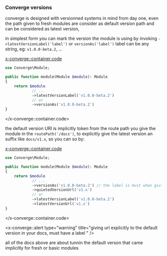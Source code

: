 ### Converge versions

converge is designed with versionned systems in mind from day one, even the path given to fresh modules are consider as default version path and can be considered as latest version,

in simplest form you can mark the version the module is using by invoking `->latestVersionLabel('label')` or `versionAs('label')` label can be any string, eg: `v1.0.0-beta.2`, ...

<x-converge::container.code>
```php
use Converge\Module;

public function module(Module $module): Module
{
    return $module
            // ...
            ->latestVersionLabel('v1.0.0-beta.2')
            // or 
            ->versionAs('v1.0.0-beta.2')
}  
```
</x-converge::container.code>

the default version URI is implicitly token from the route path you give the module in the `routePath('/docs')`, to explicitly give the latest version an suffix like `docs/v1.x`, so you can so by: 

<x-converge::container.code>
```php
use Converge\Module;

public function module(Module $module): Module
{
    return $module
            // ...
            ->versionAs('v1.0.0-beta.2') // the label is must when giving the label
            ->quietedVersionUrl('v1.x')
            // or
            ->latestVersionLabel('v1.0.0-beta.2')
            ->latestVersionUrl('v1.x')
}  
```
</x-converge::container.code>

<x-converge::alert 
    type="warning"
    title="giving url explicitly to the default version in your docs, must have a label "
/>

all of the docs above are about tunnin the default verson that came implicitly for fresh or basic modules 